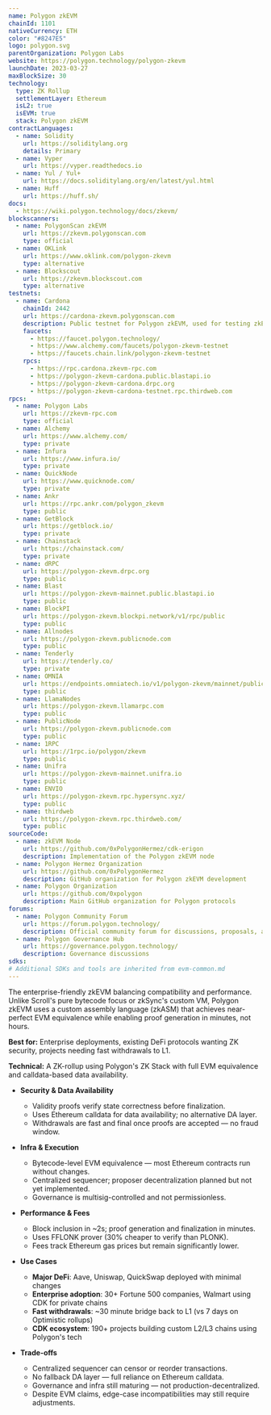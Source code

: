 ```yaml
---
name: Polygon zkEVM
chainId: 1101
nativeCurrency: ETH
color: "#8247E5"
logo: polygon.svg
parentOrganization: Polygon Labs
website: https://polygon.technology/polygon-zkevm
launchDate: 2023-03-27
maxBlockSize: 30
technology:
  type: ZK Rollup
  settlementLayer: Ethereum
  isL2: true
  isEVM: true
  stack: Polygon zkEVM
contractLanguages:
  - name: Solidity
    url: https://soliditylang.org
    details: Primary
  - name: Vyper
    url: https://vyper.readthedocs.io
  - name: Yul / Yul+
    url: https://docs.soliditylang.org/en/latest/yul.html
  - name: Huff
    url: https://huff.sh/
docs:
  - https://wiki.polygon.technology/docs/zkevm/
blockscanners:
  - name: PolygonScan zkEVM
    url: https://zkevm.polygonscan.com
    type: official
  - name: OKLink
    url: https://www.oklink.com/polygon-zkevm
    type: alternative
  - name: Blockscout
    url: https://zkevm.blockscout.com
    type: alternative
testnets:
  - name: Cardona
    chainId: 2442
    url: https://cardona-zkevm.polygonscan.com
    description: Public testnet for Polygon zkEVM, used for testing zkEVM smart contracts and dApps before mainnet deployment.
    faucets:
      - https://faucet.polygon.technology/
      - https://www.alchemy.com/faucets/polygon-zkevm-testnet
      - https://faucets.chain.link/polygon-zkevm-testnet
    rpcs:
      - https://rpc.cardona.zkevm-rpc.com
      - https://polygon-zkevm-cardona.public.blastapi.io
      - https://polygon-zkevm-cardona.drpc.org
      - https://polygon-zkevm-cardona-testnet.rpc.thirdweb.com
rpcs:
  - name: Polygon Labs
    url: https://zkevm-rpc.com
    type: official
  - name: Alchemy
    url: https://www.alchemy.com/
    type: private
  - name: Infura
    url: https://www.infura.io/
    type: private
  - name: QuickNode
    url: https://www.quicknode.com/
    type: private
  - name: Ankr
    url: https://rpc.ankr.com/polygon_zkevm
    type: public
  - name: GetBlock
    url: https://getblock.io/
    type: private
  - name: Chainstack
    url: https://chainstack.com/
    type: private
  - name: dRPC
    url: https://polygon-zkevm.drpc.org
    type: public
  - name: Blast
    url: https://polygon-zkevm-mainnet.public.blastapi.io
    type: public
  - name: BlockPI
    url: https://polygon-zkevm.blockpi.network/v1/rpc/public
    type: public
  - name: Allnodes
    url: https://polygon-zkevm.publicnode.com
    type: public
  - name: Tenderly
    url: https://tenderly.co/
    type: private
  - name: OMNIA
    url: https://endpoints.omniatech.io/v1/polygon-zkevm/mainnet/public
    type: public
  - name: LlamaNodes
    url: https://polygon-zkevm.llamarpc.com
    type: public
  - name: PublicNode
    url: https://polygon-zkevm.publicnode.com
    type: public
  - name: 1RPC
    url: https://1rpc.io/polygon/zkevm
    type: public
  - name: Unifra
    url: https://polygon-zkevm-mainnet.unifra.io
    type: public
  - name: ENVIO
    url: https://polygon-zkevm.rpc.hypersync.xyz/
    type: public
  - name: thirdweb
    url: https://polygon-zkevm.rpc.thirdweb.com/
    type: public
sourceCode:
  - name: zkEVM Node
    url: https://github.com/0xPolygonHermez/cdk-erigon
    description: Implementation of the Polygon zkEVM node
  - name: Polygon Hermez Organization
    url: https://github.com/0xPolygonHermez
    description: GitHub organization for Polygon zkEVM development
  - name: Polygon Organization
    url: https://github.com/0xpolygon
    description: Main GitHub organization for Polygon protocols
forums:
  - name: Polygon Community Forum
    url: https://forum.polygon.technology/
    description: Official community forum for discussions, proposals, and support
  - name: Polygon Governance Hub
    url: https://governance.polygon.technology/
    description: Governance discussions
sdks:
# Additional SDKs and tools are inherited from evm-common.md
---
```


The enterprise-friendly zkEVM balancing compatibility and performance. Unlike Scroll's pure bytecode focus or zkSync's custom VM, Polygon zkEVM uses a custom assembly language (zkASM) that achieves near-perfect EVM equivalence while enabling proof generation in minutes, not hours.

**Best for:** Enterprise deployments, existing DeFi protocols wanting ZK security, projects needing fast withdrawals to L1.

**Technical:** A ZK-rollup using Polygon's ZK Stack with full EVM equivalence and calldata-based data availability.

- **Security & Data Availability**
  - Validity proofs verify state correctness before finalization.
  - Uses Ethereum calldata for data availability; no alternative DA layer.
  - Withdrawals are fast and final once proofs are accepted — no fraud window.

- **Infra & Execution**
  - Bytecode-level EVM equivalence — most Ethereum contracts run without changes.
  - Centralized sequencer; proposer decentralization planned but not yet implemented.
  - Governance is multisig-controlled and not permissionless.

- **Performance & Fees**
  - Block inclusion in ~2s; proof generation and finalization in minutes.
  - Uses FFLONK prover (30% cheaper to verify than PLONK).
  - Fees track Ethereum gas prices but remain significantly lower.

- **Use Cases**
  - **Major DeFi**: Aave, Uniswap, QuickSwap deployed with minimal changes
  - **Enterprise adoption**: 30+ Fortune 500 companies, Walmart using CDK for private chains
  - **Fast withdrawals**: ~30 minute bridge back to L1 (vs 7 days on Optimistic rollups)
  - **CDK ecosystem**: 190+ projects building custom L2/L3 chains using Polygon's tech

- **Trade-offs**
  - Centralized sequencer can censor or reorder transactions.
  - No fallback DA layer — full reliance on Ethereum calldata.
  - Governance and infra still maturing — not production-decentralized.
  - Despite EVM claims, edge-case incompatibilities may still require adjustments.

